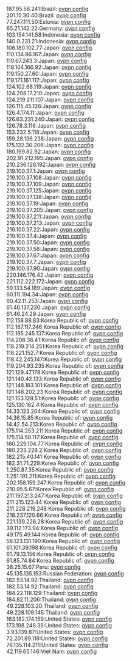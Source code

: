 187.95.56.241:Brazil: [ovpn config](vpn/187_95_56_241.ovpn)  
201.15.30.40:Brazil: [ovpn config](vpn/201_15_30_40.ovpn)  
77.247.111.50:Estonia: [ovpn config](vpn/77_247_111_50.ovpn)  
65.21.142.22:Germany: [ovpn config](vpn/65_21_142_22.ovpn)  
103.154.141.58:Indonesia: [ovpn config](vpn/103_154_141_58.ovpn)  
140.0.231.21:Indonesia: [ovpn config](vpn/140_0_231_21.ovpn)  
106.180.102.77:Japan: [ovpn config](vpn/106_180_102_77.ovpn)  
110.134.86.167:Japan: [ovpn config](vpn/110_134_86_167.ovpn)  
110.67.243.3:Japan: [ovpn config](vpn/110_67_243_3.ovpn)  
118.104.166.92:Japan: [ovpn config](vpn/118_104_166_92.ovpn)  
119.150.27.60:Japan: [ovpn config](vpn/119_150_27_60.ovpn)  
119.171.161.117:Japan: [ovpn config](vpn/119_171_161_117.ovpn)  
124.102.68.119:Japan: [ovpn config](vpn/124_102_68_119.ovpn)  
124.208.17.210:Japan: [ovpn config](vpn/124_208_17_210.ovpn)  
124.219.211.107:Japan: [ovpn config](vpn/124_219_211_107.ovpn)  
126.115.45.126:Japan: [ovpn config](vpn/126_115_45_126.ovpn)  
126.4.174.11:Japan: [ovpn config](vpn/126_4_174_11.ovpn)  
126.63.231.240:Japan: [ovpn config](vpn/126_63_231_240.ovpn)  
126.78.3.116:Japan: [ovpn config](vpn/126_78_3_116.ovpn)  
153.232.5.118:Japan: [ovpn config](vpn/153_232_5_118.ovpn)  
159.28.136.238:Japan: [ovpn config](vpn/159_28_136_238.ovpn)  
175.132.30.206:Japan: [ovpn config](vpn/175_132_30_206.ovpn)  
180.199.82.92:Japan: [ovpn config](vpn/180_199_82_92.ovpn)  
202.91.212.195:Japan: [ovpn config](vpn/202_91_212_195.ovpn)  
210.236.126.192:Japan: [ovpn config](vpn/210_236_126_192.ovpn)  
219.100.37.1:Japan: [ovpn config](vpn/219_100_37_1.ovpn)  
219.100.37.108:Japan: [ovpn config](vpn/219_100_37_108.ovpn)  
219.100.37.109:Japan: [ovpn config](vpn/219_100_37_109.ovpn)  
219.100.37.125:Japan: [ovpn config](vpn/219_100_37_125.ovpn)  
219.100.37.138:Japan: [ovpn config](vpn/219_100_37_138.ovpn)  
219.100.37.19:Japan: [ovpn config](vpn/219_100_37_19.ovpn)  
219.100.37.205:Japan: [ovpn config](vpn/219_100_37_205.ovpn)  
219.100.37.211:Japan: [ovpn config](vpn/219_100_37_211.ovpn)  
219.100.37.213:Japan: [ovpn config](vpn/219_100_37_213.ovpn)  
219.100.37.22:Japan: [ovpn config](vpn/219_100_37_22.ovpn)  
219.100.37.4:Japan: [ovpn config](vpn/219_100_37_4.ovpn)  
219.100.37.50:Japan: [ovpn config](vpn/219_100_37_50.ovpn)  
219.100.37.58:Japan: [ovpn config](vpn/219_100_37_58.ovpn)  
219.100.37.67:Japan: [ovpn config](vpn/219_100_37_67.ovpn)  
219.100.37.7:Japan: [ovpn config](vpn/219_100_37_7.ovpn)  
219.100.37.90:Japan: [ovpn config](vpn/219_100_37_90.ovpn)  
220.146.176.42:Japan: [ovpn config](vpn/220_146_176_42.ovpn)  
221.112.222.172:Japan: [ovpn config](vpn/221_112_222_172.ovpn)  
59.133.54.189:Japan: [ovpn config](vpn/59_133_54_189.ovpn)  
60.111.194.34:Japan: [ovpn config](vpn/60_111_194_34.ovpn)  
60.42.11.253:Japan: [ovpn config](vpn/60_42_11_253.ovpn)  
61.46.137.230:Japan: [ovpn config](vpn/61_46_137_230.ovpn)  
61.46.24.29:Japan: [ovpn config](vpn/61_46_24_29.ovpn)  
112.158.88.83:Korea Republic of: [ovpn config](vpn/112_158_88_83.ovpn)  
112.167.117.246:Korea Republic of: [ovpn config](vpn/112_167_117_246.ovpn)  
112.185.245.137:Korea Republic of: [ovpn config](vpn/112_185_245_137.ovpn)  
114.206.36.41:Korea Republic of: [ovpn config](vpn/114_206_36_41.ovpn)  
118.219.214.251:Korea Republic of: [ovpn config](vpn/118_219_214_251.ovpn)  
118.221.152.7:Korea Republic of: [ovpn config](vpn/118_221_152_7.ovpn)  
118.42.245.147:Korea Republic of: [ovpn config](vpn/118_42_245_147.ovpn)  
119.204.93.235:Korea Republic of: [ovpn config](vpn/119_204_93_235.ovpn)  
121.129.47.178:Korea Republic of: [ovpn config](vpn/121_129_47_178.ovpn)  
121.140.42.133:Korea Republic of: [ovpn config](vpn/121_140_42_133.ovpn)  
121.148.183.101:Korea Republic of: [ovpn config](vpn/121_148_183_101.ovpn)  
121.148.202.23:Korea Republic of: [ovpn config](vpn/121_148_202_23.ovpn)  
121.153.128.51:Korea Republic of: [ovpn config](vpn/121_153_128_51.ovpn)  
125.130.162.4:Korea Republic of: [ovpn config](vpn/125_130_162_4.ovpn)  
14.33.123.204:Korea Republic of: [ovpn config](vpn/14_33_123_204.ovpn)  
14.36.15.85:Korea Republic of: [ovpn config](vpn/14_36_15_85.ovpn)  
14.42.54.213:Korea Republic of: [ovpn config](vpn/14_42_54_213.ovpn)  
175.114.253.211:Korea Republic of: [ovpn config](vpn/175_114_253_211.ovpn)  
175.114.58.117:Korea Republic of: [ovpn config](vpn/175_114_58_117.ovpn)  
180.229.104.77:Korea Republic of: [ovpn config](vpn/180_229_104_77.ovpn)  
180.233.228.2:Korea Republic of: [ovpn config](vpn/180_233_228_2.ovpn)  
182.215.40.141:Korea Republic of: [ovpn config](vpn/182_215_40_141.ovpn)  
182.31.71.229:Korea Republic of: [ovpn config](vpn/182_31_71_229.ovpn)  
1.250.87.35:Korea Republic of: [ovpn config](vpn/1_250_87_35.ovpn)  
1.251.191.211:Korea Republic of: [ovpn config](vpn/1_251_191_211.ovpn)  
202.158.159.247:Korea Republic of: [ovpn config](vpn/202_158_159_247.ovpn)  
210.95.5.67:Korea Republic of: [ovpn config](vpn/210_95_5_67.ovpn)  
211.197.213.247:Korea Republic of: [ovpn config](vpn/211_197_213_247.ovpn)  
211.215.123.44:Korea Republic of: [ovpn config](vpn/211_215_123_44.ovpn)  
211.228.219.248:Korea Republic of: [ovpn config](vpn/211_228_219_248.ovpn)  
218.237.120.66:Korea Republic of: [ovpn config](vpn/218_237_120_66.ovpn)  
221.139.226.28:Korea Republic of: [ovpn config](vpn/221_139_226_28.ovpn)  
39.112.173.94:Korea Republic of: [ovpn config](vpn/39_112_173_94.ovpn)  
49.175.49.144:Korea Republic of: [ovpn config](vpn/49_175_49_144.ovpn)  
58.123.131.190:Korea Republic of: [ovpn config](vpn/58_123_131_190.ovpn)  
61.101.39.198:Korea Republic of: [ovpn config](vpn/61_101_39_198.ovpn)  
61.79.13.156:Korea Republic of: [ovpn config](vpn/61_79_13_156.ovpn)  
61.85.74.84:Korea Republic of: [ovpn config](vpn/61_85_74_84.ovpn)  
38.25.15.67:Peru: [ovpn config](vpn/38_25_15_67.ovpn)  
45.135.135.153:Russian Federation: [ovpn config](vpn/45_135_135_153.ovpn)  
182.53.14.92:Thailand: [ovpn config](vpn/182_53_14_92.ovpn)  
182.53.14.92:Thailand: [ovpn config](vpn/182_53_14_92.ovpn)  
184.22.118.129:Thailand: [ovpn config](vpn/184_22_118_129.ovpn)  
184.82.11.206:Thailand: [ovpn config](vpn/184_82_11_206.ovpn)  
49.228.103.20:Thailand: [ovpn config](vpn/49_228_103_20.ovpn)  
49.228.109.145:Thailand: [ovpn config](vpn/49_228_109_145.ovpn)  
163.182.174.159:United States: [ovpn config](vpn/163_182_174_159.ovpn)  
173.198.248.39:United States: [ovpn config](vpn/173_198_248_39.ovpn)  
3.93.139.87:United States: [ovpn config](vpn/3_93_139_87.ovpn)  
72.201.89.118:United States: [ovpn config](vpn/72_201_89_118.ovpn)  
76.135.114.211:United States: [ovpn config](vpn/76_135_114_211.ovpn)  
42.119.65.146:Viet Nam: [ovpn config](vpn/42_119_65_146.ovpn)  

